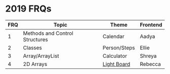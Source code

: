 # 2019 FRQs

| FRQ | Topic | Theme | Frontend | 
| --- | --- | --- | --- |
| 1 | Methods and Control Structures | Calendar | Aadya |
| 2 | Classes | Person/Steps | Ellie | 
| 3 | Array/ArrayList | Calculator | Shreya | 
| 4 | 2D Arrays | <a href="/{{ site.baseurl }}frqs/frq4">Light Board</a> | Rebecca | 